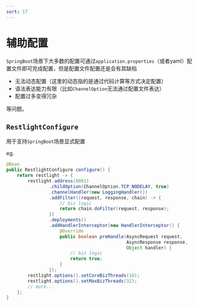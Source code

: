 ```yaml
---
sort: 17
---
```


# 辅助配置

`SpringBoot`场景下大多数的配置可通过`application.properties`（或者yaml）配置文件即可完成配置，但是配置文件配置还是会有其缺陷

- 无法动态配置（这里的动态指的是通过代码计算等方式决定配置）
- 语法表达能力有限（比如`ChannelOption`无法通过配置文件表达）
- 配置过多变得冗杂

等问题。

## `RestlightConfigure`

用于支持`SpringBoot`场景显式配置

eg.

```java
@Bean
public RestlightConfigure configure() {
    return restlight -> {
        restlight.address(8081)
                .childOption(ChannelOption.TCP_NODELAY, true)
                .channelHandler(new LoggingHandler())
                .addFilter((request, response, chain) -> {
                    // biz logic
                    return chain.doFilter(request, response);
                })
                .deployments()
                .addHandlerInterceptor(new HandlerInterceptor() {
                    @Override
                    public boolean preHandle(AsyncRequest request,
                                             AsyncResponse response,
                                             Object handler) {
                        // biz logic
                        return true;
                    }
                });
        restlight.options().setCoreBizThreads(16);
        restlight.options().setMaxBizThreads(32);
        // more...
    };
}
```
